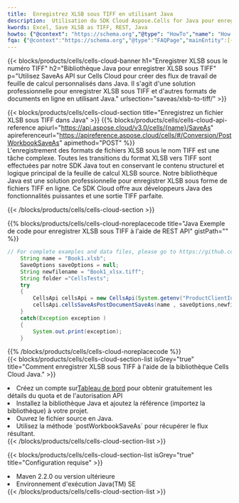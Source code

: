 ```yaml
---
title:  Enregistrez XLSB sous TIFF en utilisant Java
description:  Utilisation du SDK Cloud Aspose.Cells for Java pour enregistrer le fichier au format XLSB au format TIFF.
kwords: Excel, Save XLSB as TIFF, REST, Java
howto: {"@context": "https://schema.org","@type": "HowTo","name": "How to save XLSB as TIFF using the Cells Cloud Java library.","description": "How to save XLSB as TIFF using the Cells Cloud Java library.","image": {"@type": "ImageObject"},"url": "/java/saveas/xlsb-to-tiff/","step": [{ "@type": "HowToStep","name": "How to save XLSB as TIFF using the Cells Cloud Java library. step 1", "image": {"@type": "ImageObject",},"url": "/java/saveas/xlsb-to-tiff/","text": "Register an account at <a href='https://dashboard.aspose.cloud/'>Dashboard</a> to get free API quota & authorization details",},{ "@type": "HowToStep","name": "How to save XLSB as TIFF using the Cells Cloud Java library. step 1", "image": {"@type": "ImageObject",},"url": "/java/saveas/xlsb-to-tiff/","text": "Install Java library and add the reference (import the library) to your project.",},{ "@type": "HowToStep","name": "How to save XLSB as TIFF using the Cells Cloud Java library. step 1", "image": {"@type": "ImageObject",},"url": "/java/saveas/xlsb-to-tiff/","text": "Open the source file in Java.",},{ "@type": "HowToStep","name": "How to save XLSB as TIFF using the Cells Cloud Java library. step 1", "image": {"@type": "ImageObject",},"url": "/java/saveas/xlsb-to-tiff/","text": "Use the `postWorkbookSaveAs` method to retrieve the resulting stream.",}, ],"supply": {"@type": "HowToSupply","name": "document"},"tool": [{"@type": "HowToTool","name": "IntelliJ IDEA, Visual Studio Code, Eclipse"},{"@type": "HowToTool","name": "Aspose Cells"}],"totalTime": "PT6M"}
fqa: {"@context":"https://schema.org","@type":"FAQPage","mainEntity":[{"@type":"Question","name":"Why save file as other formats file in C# using REST API?","acceptedAnswer":{"@type":"Answer","text":"Documents are encoded in many ways, and some files may be incompatible with the software you use. To open and read such files, just save them as appropriate file formats.<br/><ol><li>Install .NET SDK and add the reference (import the library) to your project.</li><li>Open the source file in C# using REST API.</li><li>Call the PostWorkbookSaveAsRequest() method, passing an output filename with required extension.</li><li>Get the result of save as a separate file.</li></ol>"}},{"@type":"Question","name":"What file formats can I save as with your C# library?","acceptedAnswer":{"@type":"Answer","text":"We support a variety of file formats for conversion using .NET library, including XLSX, Excel, xls , PDF, CSV, HTML, Markdown, XML, PNG, JPG, TIFF, Json, TXT and many more."}},{"@type":"Question","name":"What is the maximum allowed file size for conversion using this .NET library?","acceptedAnswer":{"@type":"Answer","text":"There are no file size limits for format conversions using .NET library."}}]}
---
```

{{< blocks/products/cells/cells-cloud-banner h1="Enregistrer XLSB sous le numéro TIFF" h2="Bibliothèque Java pour enregistrer XLSB sous TIFF" p="Utilisez SaveAs API sur Cells Cloud pour créer des flux de travail de feuille de calcul personnalisés dans Java. Il s\'agit d\'une solution professionnelle pour enregistrer XLSB sous TIFF et d\'autres formats de documents en ligne en utilisant Java." urlsection="saveas/xlsb-to-tiff/" >}}

{{< blocks/products/cells/cells-cloud-section title="Enregistrez un fichier XLSB sous TIFF dans Java" >}}
{{% blocks/products/cells/cells-cloud-api-reference apiurl="https://api.aspose.cloud/v3.0/cells/{name}/SaveAs" apireferenceurl="https://apireference.aspose.cloud/cells/#/Conversion/PostWorkbookSaveAs" apimethod="POST" %}}
<br/>
L'enregistrement des formats de fichiers XLSB sous le nom TIFF est une tâche complexe. Toutes les transitions du format XLSB vers TIFF sont effectuées par notre SDK Java tout en conservant le contenu structurel et logique principal de la feuille de calcul XLSB source. Notre bibliothèque Java est une solution professionnelle pour enregistrer XLSB sous forme de fichiers TIFF en ligne. Ce SDK Cloud offre aux développeurs Java des fonctionnalités puissantes et une sortie TIFF parfaite.

{{< /blocks/products/cells/cells-cloud-section >}}

{{% blocks/products/cells/cells-cloud-noreplacecode title="Java Exemple de code pour enregistrer XLSB sous TIFF à l\'aide de REST API" gistPath="" %}}
  
```java
// For complete examples and data files, please go to https://github.com/aspose-cells-cloud/aspose-cells-cloud-java/
    String name = "Book1.xlsb";
    SaveOptions saveOptions = null;
    String newfilename = "Book1_xlsx.tiff";
    String folder ="CellsTests";
    try 
    {
        CellsApi cellsApi = new CellsApi(System.getenv("ProductClientId"), System.getenv("ProductClientSecret"));
        cellsApi.cellsSaveAsPostDocumentSaveAs(name , saveOptions,newfilename,false,false,folder,null,null,null,true);                       
    }
    catch(Exception exception )
    {
        System.out.print(exception);
    }
```
  
{{% /blocks/products/cells/cells-cloud-noreplacecode %}}
<br/>
{{< blocks/products/cells/cells-cloud-section-list isGrey="true" title="Comment enregistrer XLSB sous TIFF à l\'aide de la bibliothèque Cells Cloud Java." >}}
<li> Créez un compte sur<a href="https://dashboard.aspose.cloud/">Tableau de bord</a> pour obtenir gratuitement les détails du quota et de l'autorisation API</li>
<li>Installez la bibliothèque Java et ajoutez la référence (importez la bibliothèque) à votre projet.</li>
<li>Ouvrez le fichier source en Java.</li>
<li>Utilisez la méthode `postWorkbookSaveAs` pour récupérer le flux résultant.</li>
{{< /blocks/products/cells/cells-cloud-section-list >}}

{{< blocks/products/cells/cells-cloud-section-list isGrey="true" title="Configuration requise" >}}
<li>Maven 2.2.0 ou version ultérieure</li>
<li>Environnement d'exécution Java(TM) SE</li>
{{< /blocks/products/cells/cells-cloud-section-list >}}
